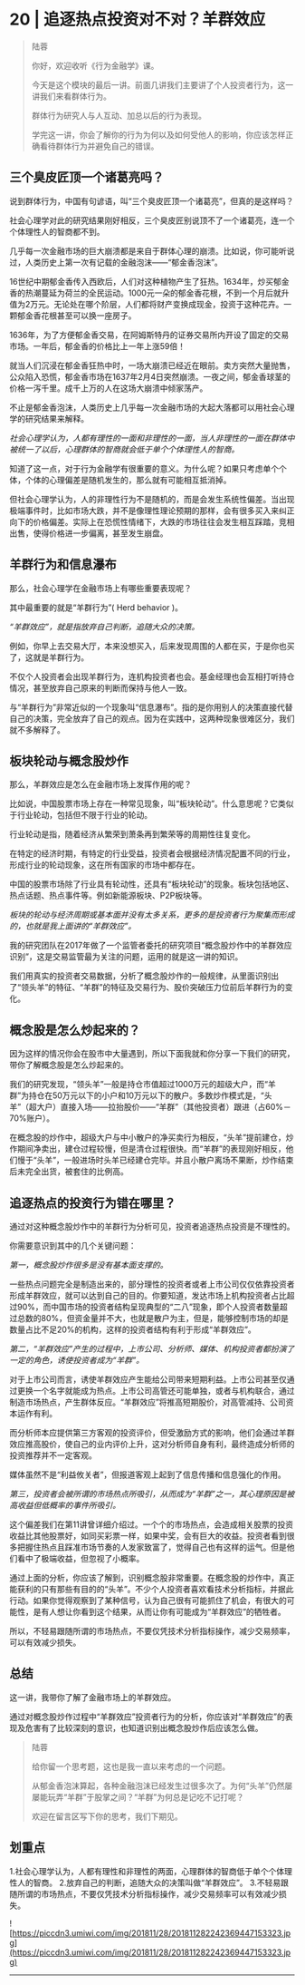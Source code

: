 # 20 | 追逐热点投资对不对？羊群效应

> 陆蓉
> 
> 你好，欢迎收听《行为金融学》课。
> 
> 今天是这个模块的最后一讲。前面几讲我们主要讲了个人投资者行为，这一讲我们来看群体行为。
> 
> 群体行为研究人与人互动、加总以后的行为表现。
> 
> 学完这一讲，你会了解你的行为为何以及如何受他人的影响，你应该怎样正确看待群体行为并避免自己的错误。

## 三个臭皮匠顶一个诸葛亮吗？

说到群体行为，中国有句谚语，叫“三个臭皮匠顶一个诸葛亮”，但真的是这样吗？

社会心理学对此的研究结果刚好相反，三个臭皮匠别说顶不了一个诸葛亮，连一个个体理性人的智商都不到。

几乎每一次金融市场的巨大崩溃都是来自于群体心理的崩溃。比如说，你可能听说过，人类历史上第一次有记载的金融泡沫——“郁金香泡沫”。

16世纪中期郁金香传入西欧后，人们对这种植物产生了狂热。1634年，炒买郁金香的热潮蔓延为荷兰的全民运动。1000元一朵的郁金香花根，不到一个月后就升值为2万元。无论处在哪个阶层，人们都将财产变换成现金，投资于这种花卉。一颗郁金香花根甚至可以换一座房子。

1636年，为了方便郁金香交易，在阿姆斯特丹的证券交易所内开设了固定的交易市场。一年后，郁金香的价格比上一年上涨59倍！

就当人们沉浸在郁金香狂热中时，一场大崩溃已经近在眼前。卖方突然大量抛售，公众陷入恐慌，郁金香市场在1637年2月4日突然崩溃。一夜之间，郁金香球茎的价格一泻千里。成千上万的人在这场大崩溃中倾家荡产。

不止是郁金香泡沫，人类历史上几乎每一次金融市场的大起大落都可以用社会心理学的研究结果来解释。

 *社会心理学认为，人都有理性的一面和非理性的一面，当人非理性的一面在群体中被统一了以后，心理群体的智商就会低于单个个体理性人的智商。*

知道了这一点，对于行为金融学有很重要的意义。为什么呢？如果只考虑单个个体，个体的心理偏差是随机发生的，那么就有可能相互抵消掉。

但社会心理学认为，人的非理性行为不是随机的，而是会发生系统性偏差。当出现极端事件时，比如市场大跌，并不是像理性理论预期的那样，会有很多买入来纠正向下的价格偏差。实际上在恐慌性情绪下，大跌的市场往往会发生相互踩踏，竞相出售，使得价格进一步偏离，甚至发生崩盘。

## 羊群行为和信息瀑布

那么，社会心理学在金融市场上有哪些重要表现呢？

其中最重要的就是“羊群行为”( Herd behavior )。 

 *“羊群效应”，就是指放弃自己判断，追随大众的决策。*

例如，你早上去交易大厅，本来没想买入，后来发现周围的人都在买，于是你也买了，这就是羊群行为。

不仅个人投资者会出现羊群行为，连机构投资者也会。基金经理也会互相打听持仓情况，甚至放弃自己原来的判断而保持与他人一致。

与“羊群行为”非常近似的一个现象叫“信息瀑布”。指的是你用别人的决策直接代替自己的决策，完全放弃了自己的观点。因为在实践中，这两种现象很难区分，我们就不多解释了。

## 板块轮动与概念股炒作

那么，羊群效应是怎么在金融市场上发挥作用的呢？

比如说，中国股票市场上存在一种常见现象，叫“板块轮动”。什么意思呢？它类似于行业轮动，包括但不限于行业的轮动。

行业轮动是指，随着经济从繁荣到萧条再到繁荣等的周期性往复变化。

在特定的经济时期，有特定的行业受益，投资者会根据经济情况配置不同的行业，形成行业的轮动现象，这在所有国家的市场中都存在。

中国的股票市场除了行业具有轮动性，还具有“板块轮动”的现象。板块包括地区、热点话题、热点事件等。例如新能源板块、P2P板块等。

 *板块的轮动与经济周期或基本面并没有太多关系，更多的是投资者行为聚集而形成的，也就是我上面讲的“羊群效应”。*

我的研究团队在2017年做了一个监管者委托的研究项目“概念股炒作中的羊群效应识别”，这是交易监管最为关注的问题，运用的就是这一讲的知识。

我们用真实的投资者交易数据，分析了概念股炒作的一般规律，从里面识别出了“领头羊”的特征、“羊群”的特征及交易行为、股价突破压力位前后羊群行为的变化。

## 概念股是怎么炒起来的？

因为这样的情况你会在股市中大量遇到，所以下面我就和你分享一下我们的研究，带你了解概念股是怎么炒起来的。

我们的研究发现，“领头羊”一般是持仓市值超过1000万元的超级大户，而“羊群”为持仓在50万元以下的小户和10万元以下的散户。多数炒作模式是，“头羊”（超大户）直接入场——拉抬股价——“羊群”（其他投资者）跟进（占60%－70%账户）。

在概念股的炒作中，超级大户与中小散户的净买卖行为相反，“头羊”提前建仓，炒作期间净卖出，建仓过程较慢，但是清仓过程很快。而“羊群”的表现刚好相反，他们慢于“头羊”，一般进场时头羊已经建仓完毕。并且小散户离场不果断，炒作结束后未完全出货，被套住的比例高。

## 追逐热点的投资行为错在哪里？

通过对这种概念股炒作中的羊群行为分析可见，投资者追逐热点投资是不理性的。

你需要意识到其中的几个关键问题：

 *第一，概念股炒作很多是没有基本面支撑的。*

一些热点问题完全是制造出来的，部分理性的投资者或者上市公司仅仅依靠投资者形成羊群效应，就可以达到自己的目的。你要知道，发达市场上机构投资者占比超过90%，而中国市场的投资者结构呈现典型的“二八”现象，即个人投资者数量超过总数的80%，但资金量并不大，也就是散户为主，但是，能够控制市场的却是数量占比不足20%的机构，这样的投资者结构有利于形成“羊群效应”。

 *第二，“羊群效应”产生的过程中，上市公司、分析师、媒体、机构投资者都扮演了一定的角色，诱使投资者成为“羊群”。*

对于上市公司而言，诱使羊群效应产生能给公司带来短期利益。上市公司甚至仅通过更换一个名字就能成为热点。上市公司高管还可能单独，或者与机构联合，通过制造市场热点，产生群体反应。“羊群效应”将推高短期股价，对高管减持、公司资本运作有利。

而分析师本应提供第三方客观的投资评价，但受激励方式的影响，他们会通过羊群效应推高股价，使自己的业内评价上升，这对分析师自身有利，最终造成分析师的投资推荐并不一定客观。

媒体虽然不是“利益攸关者”，但报道客观上起到了信息传播和信息强化的作用。

 *第三，投资者会被所谓的市场热点所吸引，从而成为“羊群”之一，其心理原因是被高收益但低概率的事件所吸引。*

这个偏差我们在第11讲曾详细介绍过。一个个的市场热点，会造成相关股票的投资收益比其他股票好，如同买彩票一样，如果中奖，会有巨大的收益。投资者看到很多把握住热点且踩准市场节奏的人发家致富了，觉得自己也有这样的运气。但是他们看中了极端收益，但忽视了小概率。

通过上面的分析，你应该了解到，识别概念股非常重要。在概念股的炒作中，真正能获利的只有那些有目的的“头羊”。不少个人投资者喜欢看技术分析指标，并据此行动。如果你觉得观察到了某种信号，认为自己很有可能抓住了机会，有很大的可能性，是有人想让你看到这个结果，从而让你有可能成为“羊群效应”的牺牲者。

所以，不轻易跟随所谓的市场热点，不要仅凭技术分析指标操作，减少交易频率，可以有效减少损失。

## 总结

这一讲，我带你了解了金融市场上的羊群效应。

通过对概念股炒作过程中“羊群效应”投资者行为的分析，你应该对“羊群效应”的表现及危害有了比较深刻的意识，也知道识别出概念股炒作后应该怎么做。

> 陆蓉
> 
> 给你留一个思考题，这也是我一直以来考虑的一个问题。
> 
> 从郁金香泡沫算起，各种金融泡沫已经发生过很多次了。为何“头羊”仍然屡屡能玩弄“羊群”于股掌之间？“羊群”为何总是记吃不记打呢？
> 
> 欢迎在留言区写下你的思考，我们下期见。

## 划重点

1.社会心理学认为，人都有理性和非理性的两面，心理群体的智商低于单个个体理性人的智商。
2.放弃自己的判断，追随大众的决策叫做“羊群效应”。
3.不轻易跟随所谓的市场热点，不要仅凭技术分析指标操作，减少交易频率可以有效减少损失。


![https://piccdn3.umiwi.com/img/201811/28/201811282242369447153323.jpg](https://piccdn3.umiwi.com/img/201811/28/201811282242369447153323.jpg)

---
